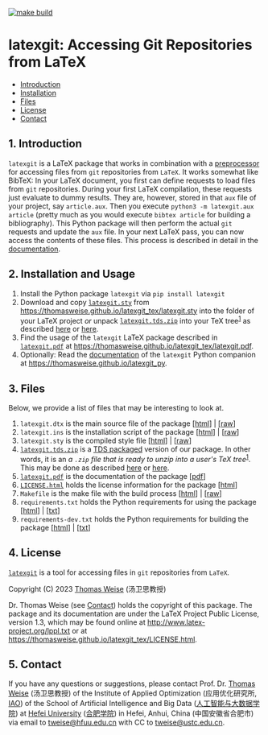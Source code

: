 [![make build](https://github.com/thomasWeise/latexgit_tex/actions/workflows/build.yaml/badge.svg)](https://github.com/thomasWeise/latexgit_tex/actions/workflows/build.yaml)

# latexgit: Accessing Git Repositories from LaTeX

- [Introduction](#1-introduction)
- [Installation](#2-installation)
- [Files](#3-files)
- [License](#4-license)
- [Contact](#5-contact)


## 1. Introduction
`latexgit` is a LaTeX package that works in combination with a [preprocessor](https://thomasweise.github.io/latexgit_py) for accessing files from `git` repositories from `LaTeX`.
It works somewhat like BibTeX:
In your LaTeX document, you first can define requests to load files from `git` repositories.
During your first LaTeX compilation, these requests just evaluate to dummy results.
They are, however, stored in that `aux` file of your project, say `article.aux`.
Then you execute `python3 -m latexgit.aux article` (pretty much as you would execute `bibtex article` for building a bibliography).
This Python package will then perform the actual `git` requests and update the `aux` file.
In your next LaTeX pass, you can now access the contents of these files.
This process is described in detail in the [documentation](https://thomasweise.github.io/latexgit_tex/latexgit.pdf). 

## 2. Installation and Usage
1. Install the Python package `latexgit` via `pip install latexgit`
2. Download and copy [`latexgit.sty`](https://thomasweise.github.io/latexgit_tex/latexgit.sty) from <https://thomasweise.github.io/latexgit_tex/latexgit.sty> into the folder of your LaTeX project *or* unpack [`latexgit.tds.zip`](https://thomasweise.github.io/latexgit_tex/latexgit.tds.zip) into your TeX tree<sup>[1](https://ctan.org/TDS-guidelines)</sup> as described [here](https://texfaq.org/FAQ-inst-tds-zip) or [here](https://tex.stackexchange.com/questions/30307). 
3. Find the usage of the `latexgit` LaTeX package described in [`latexgit.pdf`](https://thomasweise.github.io/latexgit_tex/latexgit.pdf) at <https://thomasweise.github.io/latexgit_tex/latexgit.pdf>. 
4. Optionally: Read the [documentation](https://thomasweise.github.io/latexgit_py) of the `latexgit` Python companion at <https://thomasweise.github.io/latexgit_py>.

## 3. Files
Below, we provide a list of files that may be interesting to look at.

1. `latexgit.dtx` is the main source file of the package [[html](https://thomasweise.github.io/latexgit_tex/latexgit_dtx.html)] | [[raw](https://thomasweise.github.io/latexgit_tex/latexgit.dtx)]
2. `latexgit.ins` is the installation script of the package [[html](https://thomasweise.github.io/latexgit_tex/latexgit_ins.html)] | [[raw](https://thomasweise.github.io/latexgit_tex/latexgit.ins)]
3. `latexgit.sty` is the compiled style file [[html](https://thomasweise.github.io/latexgit_tex/latexgit_sty.html)] | [[raw](https://thomasweise.github.io/latexgit_tex/latexgit.sty)]
4. [`latexgit.tds.zip`](https://thomasweise.github.io/latexgit_tex/latexgit.tds.zip) is a [TDS packaged](https://ctan.org/TDS-guidelines) version of our package.
   In other words, it is an <em>a `.zip` file that is ready to unzip into a user's TeX tree</em><sup>[1](https://ctan.org/TDS-guidelines)</sup>.
   This may be done as described [here](https://texfaq.org/FAQ-inst-tds-zip) or [here](https://tex.stackexchange.com/questions/30307).
5. [`latexgit.pdf`](https://thomasweise.github.io/latexgit_tex/latexgit.pdf) is the documentation of the package [[pdf](https://thomasweise.github.io/latexgit_tex/latexgit.pdf)]
6. [`LICENSE.html`](https://thomasweise.github.io/latexgit_tex/LICENSE.html) holds the license information for the package [[html](https://thomasweise.github.io/latexgit_tex/LICENSE.html)]
7. `Makefile` is the make file with the build process [[html](https://thomasweise.github.io/latexgit_tex/Makefile.html)] | [[raw](https://thomasweise.github.io/latexgit_tex/Makefile)]
8. `requirements.txt` holds the Python requirements for using the package [[html](https://thomasweise.github.io/latexgit_tex/requirements.html)] | [[txt](https://thomasweise.github.io/latexgit_tex/requirements.txt)]
9. `requirements-dev.txt` holds the Python requirements for building the package [[html](https://thomasweise.github.io/latexgit_tex/requirements-dev.html)] | [[txt](https://thomasweise.github.io/latexgit_tex/requirements-dev.txt)]

## 4. License
[`latexgit`](https://thomasweise.github.io/latexgit_py) is a tool for accessing files in `git` repositories from `LaTeX`.

Copyright (C) 2023 [Thomas Weise](http://iao.hfuu.edu.cn/5) (汤卫思教授)

Dr. Thomas Weise (see [Contact](#4-contact)) holds the copyright of this package.
The package and its documentation are under the LaTeX Project Public  License, version 1.3, which may be found online at <http://www.latex-project.org/lppl.txt> or at <https://thomasweise.github.io/latexgit_tex/LICENSE.html>.

## 5. Contact
If you have any questions or suggestions, please contact
Prof. Dr. [Thomas Weise](http://iao.hfuu.edu.cn/5) (汤卫思教授) of the 
Institute of Applied Optimization (应用优化研究所, [IAO](http://iao.hfuu.edu.cn)) of the
School of Artificial Intelligence and Big Data ([人工智能与大数据学院](http://www.hfuu.edu.cn/aibd/)) at
[Hefei University](http://www.hfuu.edu.cn/english/) ([合肥学院](http://www.hfuu.edu.cn/)) in
Hefei, Anhui, China (中国安徽省合肥市) via
email to [tweise@hfuu.edu.cn](mailto:tweise@hfuu.edu.cn) with CC to [tweise@ustc.edu.cn](mailto:tweise@ustc.edu.cn).
